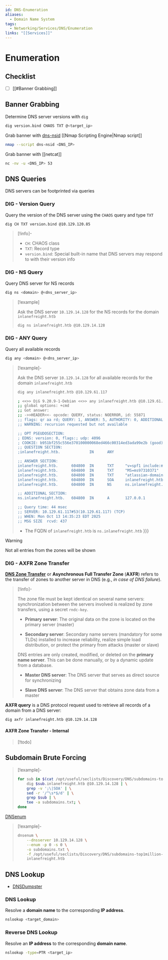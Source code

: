 ```yaml
---
id: DNS-Enumeration
aliases:
  - Domain Name System
tags:
  - Networking/Services/DNS/Enumeration
links: "[[Services]]"
---
```


# Enumeration

## Checklist

- [ ] [[#Banner Grabbing]]

<!-- Banner Grabbing {{{-->
## Banner Grabbing

Determine DNS server versions with `dig`

```sh
dig version.bind CHAOS TXT @<target_ip>
```

Grab banner with [dns-nsid](https://nmap.org/nsedoc/scripts/dns-nsid.html)
[[Nmap Scripting Engine|Nmap script]]

```sh
nmap --script dns-nsid <DNS_IP>
```

Grab banner with [[netcat]]

```sh
nc -nv -u <DNS_IP> 53
```

<!-- }}} -->

<!-- DNS Queries {{{-->
## DNS Queries

DNS servers can be footprinted via queries

<!-- DIG - Version Query {{{-->
### DIG - Version Query

Query the version of the DNS server using the `CHAOS` query and type `TXT`

```sh
dig CH TXT version.bind @10.129.120.85
```

> [!info]-
>
> - `CH`: CHAOS class
> - `TXT`: Record type
> - `version.bind`: Special built-in name that DNS servers may respond to with
>     their version info

<!-- }}} -->

<!-- DIG - NS Query {{{-->
### DIG - NS Query

Query DNS server for NS records

```sh
dig ns <domain> @<dns_server_ip>
```

<!-- Example {{{ -->
> [!example]
>
> Ask the DNS server `10.129.14.128` for the NS records for the
> domain `inlanefreight.htb`
>
> ```sh
> dig ns inlanefreight.htb @10.129.14.128
> ```
<!-- }}} -->

<!-- }}} -->

<!-- DIG - ANY Query {{{-->
### DIG - ANY Query

Query all available records

```sh
dig any <domain> @<dns_server_ip>
```

<!-- Example {{{-->
> [!example]-
>
> Ask the DNS server `10.129.14.128` for all available records for
> the domain `inlanefreight.htb`
>
> ```sh
> dig any inlanefreight.htb @10.129.61.117
> ```
> ```sh
> ; <<>> DiG 9.20.9-1-Debian <<>> any inlanefreight.htb @10.129.61.117
> ;; global options: +cmd
> ;; Got answer:
> ;; ->>HEADER<<- opcode: QUERY, status: NOERROR, id: 55871
> ;; flags: qr aa rd; QUERY: 1, ANSWER: 5, AUTHORITY: 0, ADDITIONAL: 2
> ;; WARNING: recursion requested but not available
>
> ;; OPT PSEUDOSECTION:
> ; EDNS: version: 0, flags:; udp: 4096
> ; COOKIE: b951bf255c556e370100000068ed466c00314ed3ada99e2b (good)
> ;; QUESTION SECTION:
> ;inlanefreight.htb.             IN      ANY
>
> ;; ANSWER SECTION:
> inlanefreight.htb.      604800  IN      TXT     "v=spf1 include:mailgun.org include:_spf.google.com include:spf.protection.outlook.com include:_spf.atlassian.net ip4:10.129.124.8 ip4:10.129.127.2 ip4:10.129.42.106 ~all"
> inlanefreight.htb.      604800  IN      TXT     "MS=ms97310371"
> inlanefreight.htb.      604800  IN      TXT     "atlassian-domain-verification=t1rKCy68JFszSdCKVpw64A1QksWdXuYFUeSXKU"
> inlanefreight.htb.      604800  IN      SOA     inlanefreight.htb. root.inlanefreight.htb. 2 604800 86400 2419200 604800
> inlanefreight.htb.      604800  IN      NS      ns.inlanefreight.htb.
>
> ;; ADDITIONAL SECTION:
> ns.inlanefreight.htb.   604800  IN      A       127.0.0.1
>
> ;; Query time: 44 msec
> ;; SERVER: 10.129.61.117#53(10.129.61.117) (TCP)
> ;; WHEN: Mon Oct 13 14:35:23 EDT 2025
> ;; MSG SIZE  rcvd: 437
> ```
>
> - The FQDN of `inlanefreight.htb` is `ns.inlanefreight.htb`
}}}

<!-- Warning {{{-->
> [!warning]
>
> Not all entries from the zones will be shown
<!-- }}} -->

<!-- }}} -->

<!-- DIG - AXFR Zone Transfer {{{-->
### DIG - AXFR Zone Transfer

[**DNS Zone Transfer**](https://en.wikipedia.org/wiki/DNS_zone_transfer)
or **Asynchronous Full Transfer Zone** (**AXFR**) refers to the transfer of
zones to another server in DNS (e.g., *in case of DNS failure*).

<!-- Info {{{-->
> [!info]-
>
> The zone file must be kept identical on several name servers: synchronization
> between the servers involved is realized by zone transfers, using a secret
> `rndc-key`.
>
> - **Primary server**: The original data on the zone is located on the primary
>   server (master)
>
> - **Secondary server**: Secondary name servers (mandatory for some TLDs)
>   installed to increase reliability, realize simple load distribution, or
>   protect the primary from attacks (master or slave)
>
> DNS entries are only created, modified, or deleted on the **primary name
> server**. This can be done manually, or by a dynamic update from a database.
>
> - **Master DNS server**: The DNS server that serves as direct source
>   for synchronizing
>
> - **Slave DNS server**: The DNS server that obtains zone data from a master
<!-- }}} -->

**AXFR query** is a DNS protocol request used to retrieve all records of a domain from a DNS server:

```sh
dig axfr inlanefreight.htb @10.129.14.128
```

<!-- AXFR Zone Transfer - Internal {{{-->
#### AXFR Zone Transfer - Internal

> [!todo]

<!-- }}} -->

<!-- }}} -->

<!-- }}} -->

<!-- Subdomain Brute Forcing {{{-->
## Subdomain Brute Forcing

<!-- Example {{{ -->
> [!example]-
>
> ```sh
> for sub in $(cat /opt/useful/seclists/Discovery/DNS/subdomains-top1million-110000.txt); do \
>     dig $sub.inlanefreight.htb @10.129.14.128 | \
>     grep -v ';\|SOA' | \
>     sed -r '/^\s*$/d' | \
>     grep $sub | \
>     tee -a subdomains.txt; \
> done
> ```
<!-- }}} -->

[DNSenum](https://github.com/fwaeytens/dnsenum)

<!-- Example {{{-->
> [!example]-
>
> ```sh
> dnsenum \
>     --dnsserver 10.129.14.128 \
>     --enum -p 0 -s 0 \
>     -o subdomains.txt \
>     -f /opt/useful/seclists/Discovery/DNS/subdomains-top1million-110000.txt \
>     inlanefreight.htb
> ```
<!-- }}} -->

<!-- }}} -->

<!-- DNS Lookup {{{-->
## DNS Lookup

- [DNSDumpster](https://dnsdumpster.com/)

### DNS Lookup

Resolve a **domain name** to the corresponding **IP address**.

```sh
nslookup <target_domain>
```

### Reverse DNS Lookup

Resolve an **IP address** to the corresponding **domain name**.

```sh
nslookup -type=PTR <target_ip>
```
<!-- }}} -->
